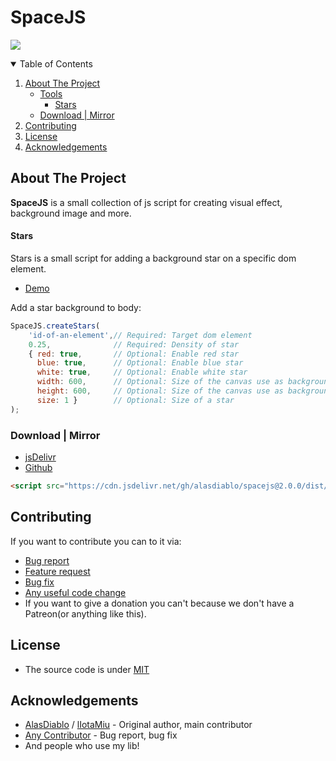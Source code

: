 # SpaceJS

[![](https://data.jsdelivr.com/v1/package/gh/alasdiablo/spacejs/badge)](https://www.jsdelivr.com/package/gh/alasdiablo/spacejs)

<details open="open">
  <summary>Table of Contents</summary>
  <ol>
    <li>
      <a href="#about-the-project">About The Project</a>
      <ul>
        <li>
            <a href="#tools">Tools</a>
            <ul>
                <li>
                    <a href="#stars">Stars</a>
                </li>
            </ul>
        </li>
        <li><a href="#download--mirror">Download | Mirror</a></li>
      </ul>
    </li>
    <li><a href="#contributing">Contributing</a></li>
    <li><a href="#license">License</a></li>
    <li><a href="#acknowledgements">Acknowledgements</a></li>
  </ol>
</details>

## About The Project

**SpaceJS** is a small collection of js script for creating visual effect, background image and more.

#### Stars

Stars is a small script for adding a background star on a specific dom element.
- [Demo](https://alasdiablo.github.io/SpaceJS/stars.html)

Add a star background to body:
```js
SpaceJS.createStars(
    'id-of-an-element',// Required: Target dom element
    0.25,              // Required: Density of star
    { red: true,       // Optional: Enable red star
      blue: true,      // Optional: Enable blue star
      white: true,     // Optional: Enable white star
      width: 600,      // Optional: Size of the canvas use as background
      height: 600,     // Optional: Size of the canvas use as background
      size: 1 }        // Optional: Size of a star
);
```

### Download | Mirror

- [jsDelivr](https://www.jsdelivr.com/package/gh/alasdiablo/spacejs)
- [Github](https://github.com/AlasDiablo/SpaceJS/releases)

```html
<script src="https://cdn.jsdelivr.net/gh/alasdiablo/spacejs@2.0.0/dist/space.min.js"></script>
```

## Contributing

If you want to contribute you can to it via:

- [Bug report](https://github.com/AlasDiablo/SpaceJS/issues)
- [Feature request](https://github.com/AlasDiablo/SpaceJS/issues)
- [Bug fix](https://github.com/AlasDiablo/SpaceJS/pulls)
- [Any useful code change](https://github.com/AlasDiablo/SpaceJS/pulls)
- If you want to give a donation you can't because we don't have a Patreon(or anything like this).

## License

- The source code is under [MIT](https://github.com/AlasDiablo/SpaceJS/blob/master/LICENSE)

## Acknowledgements

- [AlasDiablo](https://github.com/AlasDiablo) / [lIotaMiu](https://github.com/liotamiu) - Original author, main contributor
- [Any Contributor](https://github.com/AlasDiablo/SpaceJS/graphs/contributors) - Bug report, bug fix
- And people who use my lib!
